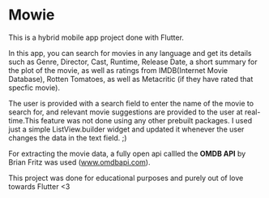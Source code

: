 # Mowie

This is a hybrid mobile app project done with Flutter.

In this app, you can search for movies in any language and get its details such as Genre, Director, Cast, Runtime, Release Date, a short summary for the plot of the movie,
as well as ratings from IMDB(Internet Movie Database), Rotten Tomatoes, as well as Metacritic (if they have rated that specfic movie). 

The user is provided with a search field to enter the name of the movie to search for, and relevant movie suggestions are provided to the user at real-time.This feature was not done using any other prebuilt packages. I used just a simple ListView.builder widget and updated it whenever the user changes the data in the text field. ;)

For extracting the movie data, a fully open api callled the **OMDB API** by Brian Fritz was used (www.omdbapi.com).

This project was done for educational purposes and purely out of love towards Flutter <3 
